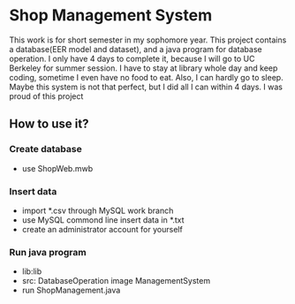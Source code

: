 # Shop Management System

This work is for short semester in my sophomore year. This project contains a database(EER model and dataset), and a java program for database operation. 
I only have 4 days to complete it, because I will go to UC Berkeley for summer session. I have to stay at library whole day and keep coding, sometime I even have no food to eat. Also, I can hardly go to sleep. 
Maybe this system is not that perfect, but I did all I can within 4 days. I was proud of this project

## How to use it?
### Create database
- use ShopWeb.mwb
### Insert data
- import *.csv through MySQL work branch
- use MySQL commond line insert data in *.txt
- create an administrator account for yourself
### Run java program
- lib:lib
- src: DatabaseOperation image ManagementSystem
- run ShopManagement.java

